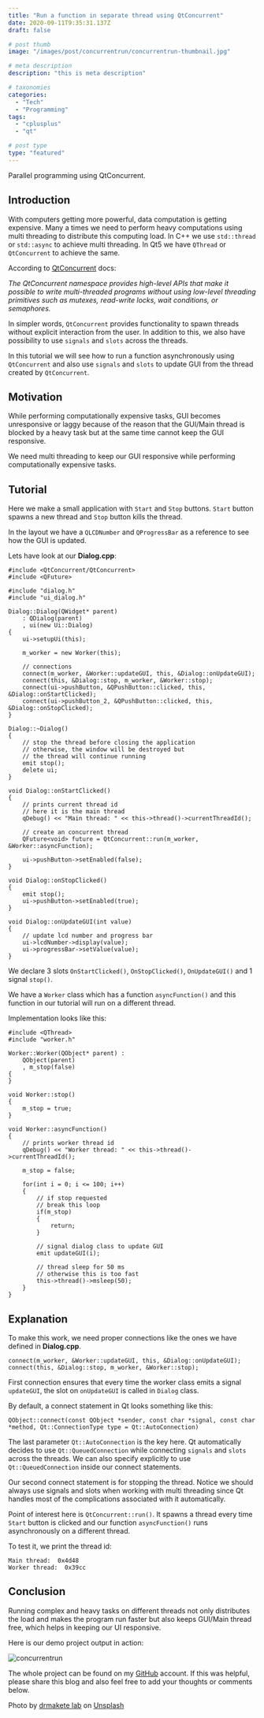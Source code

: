 ```yaml
---
title: "Run a function in separate thread using QtConcurrent"
date: 2020-09-11T9:35:31.137Z
draft: false

# post thumb
image: "/images/post/concurrentrun/concurrentrun-thumbnail.jpg"

# meta description
description: "this is meta description"

# taxonomies
categories:
  - "Tech"
  - "Programming"
tags:
  - "cplusplus"
  - "qt"

# post type
type: "featured"
---
```


Parallel programming using QtConcurrent.

<!--more-->
## Introduction

With computers getting more powerful, data computation is getting expensive. Many a times we need to perform heavy computations using multi threading to distribute this computing load. In C++ we use `std::thread` or `std::async` to achieve multi threading. In Qt5 we have `QThread` or `QtConcurrent` to achieve the same.

According to [QtConcurrent](https://doc.qt.io/qt-5/qtconcurrent-index.html) docs:

_The QtConcurrent namespace provides high-level APIs that make it possible to write multi-threaded programs without using low-level threading primitives such as mutexes, read-write locks, wait conditions, or semaphores._

In simpler words, `QtConcurrent` provides functionality to spawn threads without explicit interaction from the user. In addition to this, we also have possibility to use `signals` and `slots` across the threads.

In this tutorial we will see how to run a function asynchronously using `QtConcurrent` and also use `signals` and `slots` to update GUI from the thread created by `QtConcurrent`.

## Motivation

While performing computationally expensive tasks, GUI becomes unresponsive or laggy because of the reason that the GUI/Main thread is blocked by a heavy task but at the same time cannot keep the GUI responsive.

We need multi threading to keep our GUI responsive while performing computationally expensive tasks.

## Tutorial

Here we make a small application with `Start` and `Stop` buttons. `Start` button spawns a new thread and `Stop` button kills the thread.

In the layout we have a `QLCDNumber` and `QProgressBar` as a reference to see how the GUI is updated.

Lets have look at our **Dialog.cpp**:

``` 
#include <QtConcurrent/QtConcurrent>
#include <QFuture>

#include "dialog.h"
#include "ui_dialog.h"

Dialog::Dialog(QWidget* parent)
    : QDialog(parent)
    , ui(new Ui::Dialog)
{
    ui->setupUi(this);

    m_worker = new Worker(this);

    // connections
    connect(m_worker, &Worker::updateGUI, this, &Dialog::onUpdateGUI);
    connect(this, &Dialog::stop, m_worker, &Worker::stop);
    connect(ui->pushButton, &QPushButton::clicked, this, &Dialog::onStartClicked);
    connect(ui->pushButton_2, &QPushButton::clicked, this, &Dialog::onStopClicked);
}

Dialog::~Dialog()
{
    // stop the thread before closing the application
    // otherwise, the window will be destroyed but
    // the thread will continue running
    emit stop();
    delete ui;
}

void Dialog::onStartClicked()
{
    // prints current thread id
    // here it is the main thread
    qDebug() << "Main thread: " << this->thread()->currentThreadId();

    // create an concurrent thread
    QFuture<void> future = QtConcurrent::run(m_worker, &Worker::asyncFunction);

    ui->pushButton->setEnabled(false);
}

void Dialog::onStopClicked()
{
    emit stop();
    ui->pushButton->setEnabled(true);
}

void Dialog::onUpdateGUI(int value)
{
    // update lcd number and progress bar
    ui->lcdNumber->display(value);
    ui->progressBar->setValue(value);
}

```

We declare 3 slots `OnStartClicked()`, `OnStopClicked()`, `OnUpdateGUI()` and 1 signal `stop()`.

We have a `Worker` class which has a function `asyncFunction()` and this function in our tutorial will run on a different thread.

Implementation looks like this:

```
#include <QThread>
#include "worker.h"

Worker::Worker(QObject* parent) :
    QObject(parent)
    , m_stop(false)
{
}

void Worker::stop()
{
    m_stop = true;
}

void Worker::asyncFunction()
{
    // prints worker thread id
    qDebug() << "Worker thread: " << this->thread()->currentThreadId();

    m_stop = false;

    for(int i = 0; i <= 100; i++)
    {
        // if stop requested
        // break this loop
        if(m_stop)
        {
            return;
        }

        // signal dialog class to update GUI
        emit updateGUI(i);

        // thread sleep for 50 ms
        // otherwise this is too fast
        this->thread()->msleep(50);
    }
}
```

## Explanation

To make this work, we need proper connections like the ones we have defined in **Dialog.cpp**.

```
connect(m_worker, &Worker::updateGUI, this, &Dialog::onUpdateGUI);
connect(this, &Dialog::stop, m_worker, &Worker::stop);
```

First connection ensures that every time the worker class emits a signal `updateGUI`, the slot on `onUpdateGUI` is called in `Dialog` class.

By default, a connect statement in Qt looks something like this:

```
QObject::connect(const QObject *sender, const char *signal, const char *method, Qt::ConnectionType type = Qt::AutoConnection)
```

The last parameter `Qt::AutoConnection` is the key here. Qt automatically decides to use `Qt::QueuedConnection` while connecting `signals` and `slots` across the threads. We can also specify explicitly to use `Qt::QueuedConnection` inside our connect statements.

Our second connect statement is for stopping the thread. Notice we should always use signals and slots when working with multi threading since Qt handles most of the complications associated with it automatically.

Point of interest here is `QtConcurrent::run()`. It spawns a thread every time `Start` button is clicked and our function `asyncFunction()` runs asynchronously on a different thread.

To test it, we print the thread id:

```
Main thread:  0x4d48
Worker thread:  0x39cc

```

## Conclusion

Running complex and heavy tasks on different threads not only distributes the load and makes the program run faster but also keeps GUI/Main thread free, which helps in keeping our UI responsive.

Here is our demo project output in action:

![concurrentrun](/images/post/concurrentrun/concurrentrun.gif)

The whole project can be found on my [GitHub](https://github.com/SurKM9/ConcurrentRun) account. If this was helpful, please share this blog and also feel free to add your thoughts or comments below.

<span>Photo by <a href="https://unsplash.com/@drmakete?utm_source=unsplash&amp;utm_medium=referral&amp;utm_content=creditCopyText">drmakete lab</a> on <a href="https://unsplash.com/s/photos/programming-thread?utm_source=unsplash&amp;utm_medium=referral&amp;utm_content=creditCopyText">Unsplash</a></span>
